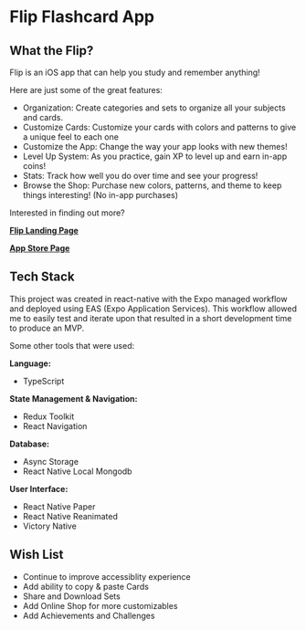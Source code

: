 # Flip Flashcard App

## What the Flip?
Flip is an iOS app that can help you study and remember anything!

Here are just some of the great features:
- Organization: Create categories and sets to organize all your subjects and cards.
- Customize Cards: Customize your cards with colors and patterns to give a unique feel to each one
- Customize the App: Change the way your app looks with new themes!
- Level Up System: As you practice, gain XP to level up and earn in-app coins!
- Stats: Track how well you do over time and see your progress!
- Browse the Shop: Purchase new colors, patterns, and theme to keep things interesting! (No in-app purchases)

Interested in finding out more?

**[Flip Landing Page](https://flipflashcard.com)**

**[App Store Page](https://apps.apple.com/us/app/flip-flashcard/id1637560175?l=en)**

## Tech Stack
This project was created in react-native with the Expo managed workflow and deployed using EAS (Expo Application Services). This workflow allowed me to easily test and iterate upon that resulted in a short development time to produce an MVP.

Some other tools that were used:

**Language:**
- TypeScript

**State Management & Navigation:**
- Redux Toolkit
- React Navigation

**Database:**
- Async Storage
- React Native Local Mongodb

**User Interface:**
- React Native Paper
- React Native Reanimated
- Victory Native

## Wish List
- Continue to improve accessiblity experience
- Add ability to copy & paste Cards
- Share and Download Sets
- Add Online Shop for more customizables
- Add Achievements and Challenges